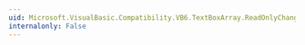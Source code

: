 ```yaml
---
uid: Microsoft.VisualBasic.Compatibility.VB6.TextBoxArray.ReadOnlyChanged
internalonly: False
---
```

